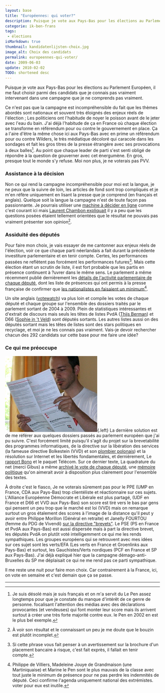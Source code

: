 ```yaml
---
layout: base
title: "Européennes: qui voter?"
description: Puisque je vote aux Pays-Bas pour les élections au Parlement Européen, il me faut choisir parmi des candidats que je connais pas vraiment intervenant dans une
categorie: ik-ben-frans
tags: 
 - élections
isMarkdown: true
thumbnail: kandidatenlijsten-choix.jpg
image_alt: Choix des candidats
permalink: europeennes-qui-voter/
date: 2009-06-03
update: 2010-02-02
TODO: shortened desc
---
```


Puisque je vote aux Pays-Bas pour les élections au Parlement Européen, il me faut choisir parmi des candidats que je connais pas vraiment intervenant dans une campagne que je ne comprends pas vraiment.

Ce n'est pas que la campagne est incompréhensible du fait que les thèmes abordés sont nationaux et souvent très éloignés des enjeux réels de l'élection ; Les politiciens ont l'habitude de noyer le poisson avant de le jeter avec l'eau du bain. J'ai déjà l'habitude de ça en France où chaque élection se transforme en référendum pour ou contre le gouvernement en place. Ça a l'aire d'être la même chose ici aux Pays-Bas avec en prime un référendum pour ou contre Wilders, le très médiatique décoloré qui caracole dans les sondages et fait les gros titres de la presse étrangère avec ses provocations à deux balles[^1]. Au point que chaque leader de parti s'est senti obligé de répondre à la question de gouverner avec cet énergumène. En gros, presque tout le monde s'y refuse. Moi non plus, je ne voterais pas PVV.

### Assistance à la décision

Non ce qui rend la campagne incompréhensible pour moi est la langue, je ne peux que la suivre de loin, les articles de fond sont trop compliqués et je m'en réfère uniquement en lisant la presse que je comprend (en français et anglais). Quelque soit la langue la campagne n'est de toute façon pas passionnante. Je pourrais utiliser une [machine à décider en ligne](/les-machines-a-decider) comme c'est courant ici mais [Laurent Chambon expliquait](http://kreukreuscopie.blogspot.com/2009/05/faites-votre-shopping-politique.html) il y a peu que les questions posées étaient tellement orientées que le résultat ne pouvais pas vraiment présenter son opinion[^2].


### Assiduité des députés

Pour faire mon choix, je vais essayer de me cantonner aux enjeux réels de l'élection, voir ce que chaque parti néerlandais a fait durant la précédente investiture parlementaire et en tenir compte. Certes, les performances passées ne reflètent pas forcément les performances futures[^3]. Mais cette élection étant un scrutin de liste, il est fort probable que les partis en présence continuent à ?uvrer dans le même sens. Le parlement a même récemment publié dernièrement les [détails de l'activité parlementaire de chaque député](http://www.europarl.europa.eu/members/expert/alphaOrder.do?language=FR), dont les liste de présences qui ont permis à la presse française de confirmer que [les nationalistes en faisaient un minimum](http://www.bakchich.info/Des-eurodeputes-francais-pas,07713.html)[^4]. 

Un site anglais ([votewatch](http://votewatch.eu/cx_rezultate_cautare.php?tip_cautare=search_meps&search_pressed=1)) va plus loin et compile les votes de chaque député et chaque groupe sur l'ensemble des dossiers traités par le parlement sortant de 2004 à 2009. Plein de statistiques intéressantes et d'extrait de discours mais seuls les têtes de listes PvdA ([Thijs Berman](http://votewatch.eu/cx_parlamentar_detalii.php?euro_parlamentar_id=50&lang=en&eps=0)) et D66 ([Sophie in 't Veld](http://votewatch.eu/cx_parlamentar_detalii.php?euro_parlamentar_id=305&lang=en&eps=0)) sont députés sortants. Les autres listes aussi on des députés sortant mais les têtes de listes sont des stars politiques en recyclage, et moi je ne les connais pas vraiment. Vais-je devoir rechercher chacun des 292 candidats sur cette base pour me faire une idée?

### Ce qui me préoccupe

![Choix des candidats](kandidatenlijsten-choix.jpg){.left}
La dernière solution est de me référer aux quelques dossiers passés au parlement européen que j'ai pu suivre. C'est forcément limité puisqu'il s'agit du projet sur la brevetabilité des programmes informatiques, de la directive sur la libération des services (la fameuse directive Bolkestein (VVD) et son [plombier polonais](/le-retour-du-plombier-polonais)) et la résolution sur Internet et les libertés fondamentales, et dernièrement, Le [rapport Bono](http://www.eff.org/issues/eff-europe/bono-cult-amendments) et le paquet Télécom. Sur ce dernier texte, La quadrature du net (merci Gibus) a même [archivé le vote de chaque député](http://www.laquadrature.net/wiki/Telecoms_package_directives_1st_reading), une [mémoire politique](http://www.laquadrature.net/wiki/Political_Memory) qu'on aimerait avoir à disposition plus clairement pour l'ensemble des textes.

À droite c'est le fiasco, Je ne voterais sûrement pas pour le PPE (UMP en France, CDA aux Pays-Bas) trop clientéliste et réactionnaire sur ces sujets. L'Alliance Européenne Démocrate et Libérale est plus partagé, (UDF en France et D66 et VVD aux Pays-Bas) son score est tiré vers le bas par gens qui pensent un peu trop que le marché est loi (VVD) mais on remarque surtout un gros étalement des scores à l'image de la distance qu'il peut y avoir entre Philippe Morillon (Général en retraite) et Janelly FOURTOU (femme du PDG de Vivendi) [sur la directive "brevets"](http://www.laquadrature.net/wiki/Software_patents_directive_1st_reading_ALDE). Le PSE (PS en France et PvdA aux Pays-Bas) est aussi dispersée mais à part la directive brevet, les députés PvdA on plutôt voté intelligemment ce qui me les rends sympathiques. Les groupes européens qui se retrouvent avec mes idées sur ces sujet sont les verts/EFA (Les verts en France et Groenlinks aux Pays-Bas) et surtout, les Gauchistes/Verts nordiques (PCF en France et SP aux Pays-Bas). J'ai déjà expliqué hier que la campagne démago-anti-Bruxelles du SP me déplaisait ce qui ne me rend pas ce parti sympathique.

Il me reste une nuit pour faire mon choix. Car contrairement à la France, ici, on vote en semaine et c'est demain que ça se passe.

---
[^1]: Je suis désolé mais je suis français et on m'a servit du Le Pen assez longtemps pour que je constate du manque d'intérêt de ce genre de personne. focalisant l'attention des médias avec des déclarations provocantes (et vendeuses) qui font monter leur score mais ils arrivent surtout à créer une très forte majorité contre eux. le Pen en 2002 en est le plus bel exemple.
[^2]: À voir son résultat et le connaissant un peu je me doute que le bouzin est plutôt incomplet.
[^3]: Si cette phrase vous fait penser à un avertissement sur la brochure d'un placement bancaire à risque, c'est fait exprès, il fallait en tenir compte.
[^4]: Philippe de Villiers, Madeleine Jouye de Grandmaison (une Martiniquaise) et Marine le Pen sont le plus mauvais de la classe avec tout juste le minimum de présence pour ne pas perdre les indemnités de député. Ceci confirme l'agenda uniquement national des extrémistes. voter pour eux est inutile.
<!-- post notes:
http://www.letelegramme.com/ig/dossiers/europeennes_2009/parlement-europeen-des-bretons-assidus-15-05-2009-380570.php
--->
